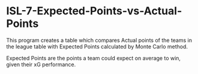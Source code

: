 # ISL-7-Expected-Points-vs-Actual-Points

This program creates a table which compares Actual points of the teams in the league table with Expected Points calculated by Monte Carlo method.

Expected Points are the points a team could expect on average to win, given their xG performance.

